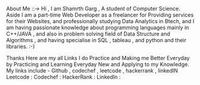 About Me ::->  Hi , I am Shamrth Garg , A student of Computer Science. Aside I am a part-time Web Developer as a freelancer for Providing services for their Websites, and professionally studying Data Analytics in Btech, and I am having passionate knowledge about programming languages mainly in C++/JAVA , and also in problem solving field of Data Structure and Algorithms , and having specialise in SQL , tableau , and python and their libraries. :-)
                                                 
Thanks Here are my all Links I do Practice and Making me Better Everyday by Practicing and Learning Everyday New and Applying to my Knowledge.
My links include - Github , codechef , leetcode , hackerrank , linkedIN 
Leetcode :
Codechef :
HackerRank :
LinkedIn :
